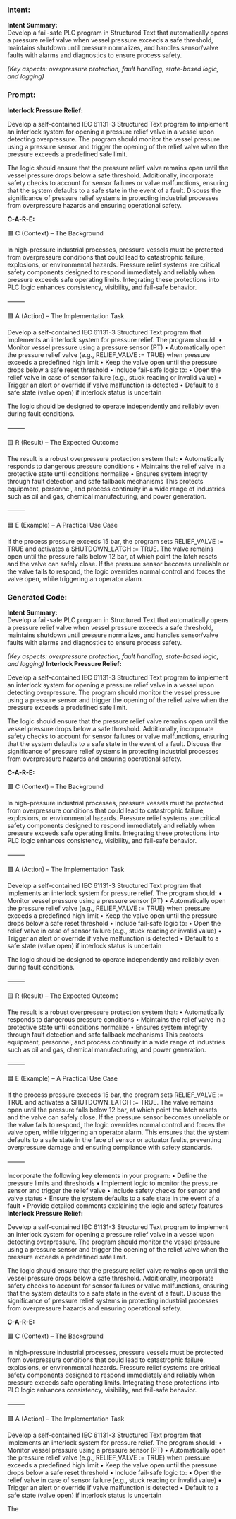 ### Intent:
**Intent Summary:**  
Develop a fail-safe PLC program in Structured Text that automatically opens a pressure relief valve when vessel pressure exceeds a safe threshold, maintains shutdown until pressure normalizes, and handles sensor/valve faults with alarms and diagnostics to ensure process safety.  

*(Key aspects: overpressure protection, fault handling, state-based logic, and logging)*

### Prompt:
**Interlock Pressure Relief:**

Develop a self-contained IEC 61131-3 Structured Text program to implement an interlock system for opening a pressure relief valve in a vessel upon detecting overpressure. The program should monitor the vessel pressure using a pressure sensor and trigger the opening of the relief valve when the pressure exceeds a predefined safe limit.

The logic should ensure that the pressure relief valve remains open until the vessel pressure drops below a safe threshold. Additionally, incorporate safety checks to account for sensor failures or valve malfunctions, ensuring that the system defaults to a safe state in the event of a fault. Discuss the significance of pressure relief systems in protecting industrial processes from overpressure hazards and ensuring operational safety.

**C-A-R-E:**

🟥 C (Context) – The Background

In high-pressure industrial processes, pressure vessels must be protected from overpressure conditions that could lead to catastrophic failure, explosions, or environmental hazards. Pressure relief systems are critical safety components designed to respond immediately and reliably when pressure exceeds safe operating limits. Integrating these protections into PLC logic enhances consistency, visibility, and fail-safe behavior.

⸻

🟩 A (Action) – The Implementation Task

Develop a self-contained IEC 61131-3 Structured Text program that implements an interlock system for pressure relief. The program should:
	•	Monitor vessel pressure using a pressure sensor (PT)
	•	Automatically open the pressure relief valve (e.g., RELIEF_VALVE := TRUE) when pressure exceeds a predefined high limit
	•	Keep the valve open until the pressure drops below a safe reset threshold
	•	Include fail-safe logic to:
	•	Open the relief valve in case of sensor failure (e.g., stuck reading or invalid value)
	•	Trigger an alert or override if valve malfunction is detected
	•	Default to a safe state (valve open) if interlock status is uncertain

The logic should be designed to operate independently and reliably even during fault conditions.

⸻

🟨 R (Result) – The Expected Outcome

The result is a robust overpressure protection system that:
	•	Automatically responds to dangerous pressure conditions
	•	Maintains the relief valve in a protective state until conditions normalize
	•	Ensures system integrity through fault detection and safe fallback mechanisms
This protects equipment, personnel, and process continuity in a wide range of industries such as oil and gas, chemical manufacturing, and power generation.

⸻

🟦 E (Example) – A Practical Use Case

If the process pressure exceeds 15 bar, the program sets RELIEF_VALVE := TRUE and activates a SHUTDOWN_LATCH := TRUE. The valve remains open until the pressure falls below 12 bar, at which point the latch resets and the valve can safely close. If the pressure sensor becomes unreliable or the valve fails to respond, the logic overrides normal control and forces the valve open, while triggering an operator alarm.

### Generated Code:
**Intent Summary:**  
Develop a fail-safe PLC program in Structured Text that automatically opens a pressure relief valve when vessel pressure exceeds a safe threshold, maintains shutdown until pressure normalizes, and handles sensor/valve faults with alarms and diagnostics to ensure process safety.  

*(Key aspects: overpressure protection, fault handling, state-based logic, and logging)*
**Interlock Pressure Relief:**

Develop a self-contained IEC 61131-3 Structured Text program to implement an interlock system for opening a pressure relief valve in a vessel upon detecting overpressure. The program should monitor the vessel pressure using a pressure sensor and trigger the opening of the relief valve when the pressure exceeds a predefined safe limit.

The logic should ensure that the pressure relief valve remains open until the vessel pressure drops below a safe threshold. Additionally, incorporate safety checks to account for sensor failures or valve malfunctions, ensuring that the system defaults to a safe state in the event of a fault. Discuss the significance of pressure relief systems in protecting industrial processes from overpressure hazards and ensuring operational safety.

**C-A-R-E:**

🟥 C (Context) – The Background

In high-pressure industrial processes, pressure vessels must be protected from overpressure conditions that could lead to catastrophic failure, explosions, or environmental hazards. Pressure relief systems are critical safety components designed to respond immediately and reliably when pressure exceeds safe operating limits. Integrating these protections into PLC logic enhances consistency, visibility, and fail-safe behavior.

⸻

🟩 A (Action) – The Implementation Task

Develop a self-contained IEC 61131-3 Structured Text program that implements an interlock system for pressure relief. The program should:
	•	Monitor vessel pressure using a pressure sensor (PT)
	•	Automatically open the pressure relief valve (e.g., RELIEF_VALVE := TRUE) when pressure exceeds a predefined high limit
	•	Keep the valve open until the pressure drops below a safe reset threshold
	•	Include fail-safe logic to:
	•	Open the relief valve in case of sensor failure (e.g., stuck reading or invalid value)
	•	Trigger an alert or override if valve malfunction is detected
	•	Default to a safe state (valve open) if interlock status is uncertain

The logic should be designed to operate independently and reliably even during fault conditions.

⸻

🟨 R (Result) – The Expected Outcome

The result is a robust overpressure protection system that:
	•	Automatically responds to dangerous pressure conditions
	•	Maintains the relief valve in a protective state until conditions normalize
	•	Ensures system integrity through fault detection and safe fallback mechanisms
This protects equipment, personnel, and process continuity in a wide range of industries such as oil and gas, chemical manufacturing, and power generation.

⸻

🟦 E (Example) – A Practical Use Case

If the process pressure exceeds 15 bar, the program sets RELIEF_VALVE := TRUE and activates a SHUTDOWN_LATCH := TRUE. The valve remains open until the pressure falls below 12 bar, at which point the latch resets and the valve can safely close. If the pressure sensor becomes unreliable or the valve fails to respond, the logic overrides normal control and forces the valve open, while triggering an operator alarm. This ensures that the system defaults to a safe state in the face of sensor or actuator faults, preventing overpressure damage and ensuring compliance with safety standards.

⸻

Incorporate the following key elements in your program:
	•	Define the pressure limits and thresholds
	•	Implement logic to monitor the pressure sensor and trigger the relief valve
	•	Include safety checks for sensor and valve status
	•	Ensure the system defaults to a safe state in the event of a fault
	•	Provide detailed comments explaining the logic and safety features
**Interlock Pressure Relief:**

Develop a self-contained IEC 61131-3 Structured Text program to implement an interlock system for opening a pressure relief valve in a vessel upon detecting overpressure. The program should monitor the vessel pressure using a pressure sensor and trigger the opening of the relief valve when the pressure exceeds a predefined safe limit.

The logic should ensure that the pressure relief valve remains open until the vessel pressure drops below a safe threshold. Additionally, incorporate safety checks to account for sensor failures or valve malfunctions, ensuring that the system defaults to a safe state in the event of a fault. Discuss the significance of pressure relief systems in protecting industrial processes from overpressure hazards and ensuring operational safety.

**C-A-R-E:**

🟥 C (Context) – The Background

In high-pressure industrial processes, pressure vessels must be protected from overpressure conditions that could lead to catastrophic failure, explosions, or environmental hazards. Pressure relief systems are critical safety components designed to respond immediately and reliably when pressure exceeds safe operating limits. Integrating these protections into PLC logic enhances consistency, visibility, and fail-safe behavior.

⸻

🟩 A (Action) – The Implementation Task

Develop a self-contained IEC 61131-3 Structured Text program that implements an interlock system for pressure relief. The program should:
	•	Monitor vessel pressure using a pressure sensor (PT)
	•	Automatically open the pressure relief valve (e.g., RELIEF_VALVE := TRUE) when pressure exceeds a predefined high limit
	•	Keep the valve open until the pressure drops below a safe reset threshold
	•	Include fail-safe logic to:
	•	Open the relief valve in case of sensor failure (e.g., stuck reading or invalid value)
	•	Trigger an alert or override if valve malfunction is detected
	•	Default to a safe state (valve open) if interlock status is uncertain

The
